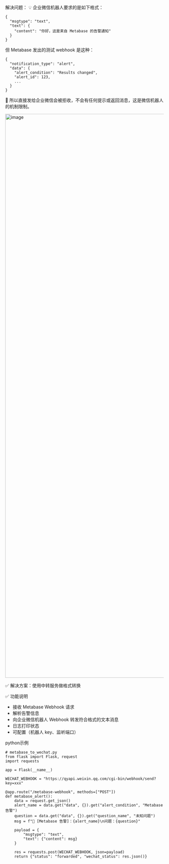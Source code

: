 解决问题：
💡 企业微信机器人要求的是如下格式：
```
{
  "msgtype": "text",
  "text": {
    "content": "你好，这是来自 Metabase 的告警通知"
  }
}

```
但 Metabase 发出的测试 webhook 是这种：
```
{
  "notification_type": "alert",
  "data": {
    "alert_condition": "Results changed",
    "alert_id": 123,
    ...
  }
}
```
🚫 所以直接发给企业微信会被拒收，不会有任何提示或返回消息，这是微信机器人的机制限制。

<img width="1792" alt="image" src="https://github.com/user-attachments/assets/6f71464f-e724-4ad0-a625-0c07a88ce8f0" />

✅ 解决方案：使用中转服务做格式转换


✅ 功能说明
- 接收 Metabase Webhook 请求
- 解析告警信息
- 向企业微信机器人 Webhook 转发符合格式的文本消息
- 日志打印状态
- 可配置（机器人 key、监听端口）


python示例
```
# metabase_to_wechat.py
from flask import Flask, request
import requests

app = Flask(__name__)

WECHAT_WEBHOOK = "https://qyapi.weixin.qq.com/cgi-bin/webhook/send?key=xxx"

@app.route("/metabase-webhook", methods=["POST"])
def metabase_alert():
    data = request.get_json()
    alert_name = data.get("data", {}).get("alert_condition", "Metabase 告警")
    question = data.get("data", {}).get("question_name", "未知问题")
    msg = f"📢 [Metabase 告警]：{alert_name}\n问题：{question}"
    
    payload = {
        "msgtype": "text",
        "text": {"content": msg}
    }

    res = requests.post(WECHAT_WEBHOOK, json=payload)
    return {"status": "forwarded", "wechat_status": res.json()}

```
